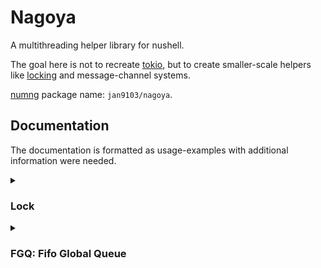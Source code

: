 # Nagoya

A multithreading helper library for nushell.

The goal here is not to recreate [tokio][], but to create smaller-scale
helpers like [locking][def_lock] and message-channel systems.

[numng][] package name: `jan9103/nagoya`.


## Documentation

The documentation is formatted as usage-examples with additional
information were needed.

<!------------------------------------------------------------------>

<details><summary><h3>Lock</h3></summary>

A filebased [lock][def_lock], which can be shared across threads.

```nu
# import library
use nagoya/lock.nu *

# select a lockfile-path (`mktemp` + delete)
let lockfile: path = (create_lockfile)

# wait until the lock is released, and then lock it
await_lock $lockfile

do_something

# release the lock
unlock $lockfile

# await_lock, run the code, unlock
# but with handling for errors, etc
with_lock $lockfile {
  do_something
}
```

</details>

<!------------------------------------------------------------------>

<details><summary><h3>FGQ: Fifo Global Queue</h3></summary>

A filebased cross-thread [queue][def_queue] with [locking][def_lock].

```nu
# import library
use nagoya/fgq.nu

# create a fgq-que
let que: path = (fgq create)

fgq push $que {"name": "alice"}
fgq push_all $que [{"name": "bob"}, {"name": "eve"}, {"name": "mallory"}]

let value = (fgq pop $que)
if $value != null {  # "pop" returns null if the que is empty
  print $"Hello, ($value.name)!"
}

for value in (fgq pop_all $que) {
  print $"Hello, ($value.name)!"
}

# delete the que when we no longer need it
fgq delete $que
```

</details>

<!------------------------------------------------------------------>

[tokio]: https://github.com/tokio-rs/tokio
[def_lock]: https://en.wikipedia.org/wiki/Lock_%28computer_science%29
[def_queue]: https://en.wikipedia.org/wiki/Queue_%28abstract_data_type%29
[numng]: https://github.com/Jan9103/numng
